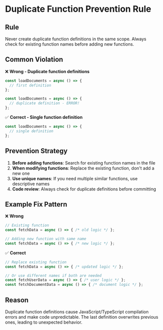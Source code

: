 # Duplicate Function Prevention Rule

## Rule
Never create duplicate function definitions in the same scope. Always check for existing function names before adding new functions.

## Common Violation
❌ **Wrong - Duplicate function definitions**
```typescript
const loadDocuments = async () => {
  // first definition
};

const loadDocuments = async () => {
  // duplicate definition - ERROR!
};
```

✅ **Correct - Single function definition**
```typescript
const loadDocuments = async () => {
  // single definition
};
```

## Prevention Strategy
1. **Before adding functions**: Search for existing function names in the file
2. **When modifying functions**: Replace the existing function, don't add a new one
3. **Use unique names**: If you need multiple similar functions, use descriptive names
4. **Code review**: Always check for duplicate definitions before committing

## Example Fix Pattern
❌ **Wrong**
```typescript
// Existing function
const fetchData = async () => { /* old logic */ };

// Adding new function with same name
const fetchData = async () => { /* new logic */ };
```

✅ **Correct**
```typescript
// Replace existing function
const fetchData = async () => { /* updated logic */ };

// Or use different names if both are needed
const fetchUserData = async () => { /* user logic */ };
const fetchDocumentData = async () => { /* document logic */ };
```

## Reason
Duplicate function definitions cause JavaScript/TypeScript compilation errors and make code unpredictable. The last definition overwrites previous ones, leading to unexpected behavior.